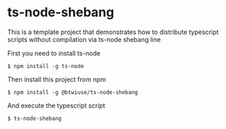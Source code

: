 # ts-node-shebang

This is a template project that demonstrates how to distribute typescript scripts without compilation via ts-node shebang line

First you need to install ts-node

```
$ npm install -g ts-node
```

Then install this project from npm

```
$ npm install -g @btwiuse/ts-node-shebang
```

And execute the typescript script

```
$ ts-node-shebang
```
